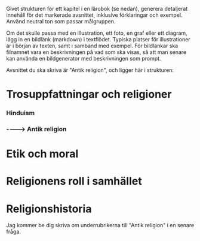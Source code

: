 Givet strukturen för ett kapitel i en lärobok (se nedan), generera detaljerat innehåll för det markerade avsnittet, inklusive förklaringar och exempel.
Använd neutral ton som passar målgruppen.

Om det skulle passa med en illustration, ett foto, en graf eller ett diagram, lägg in en bildlänk (markdown) i textflödet. Typiska platser för illustrationer är i början av texten, samt i samband med exempel.
För bildlänkar ska filnamnet vara en beskrivningen på vad som ska visas, så att man senare kan använda en bildgenerator med beskrivningen som prompt.



Avsnittet du ska skriva är "Antik religion", och ligger här i strukturen:
# Trosuppfattningar och religioner
### Hinduism
### ----> Antik religion
# Etik och moral
# Religionens roll i samhället
# Religionshistoria

Jag kommer be dig skriva om underrubrikerna till "Antik religion" i en senare fråga.